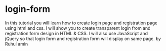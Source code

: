 # login-form
In this tutorial you will learn how to create login page and registration page using html and css. I will show you to create transparent login from and registration form design in HTML &amp; CSS. I will also use JavaScript and jQuery so that login form and registration form will display on same page.
 by Ruhul amin

